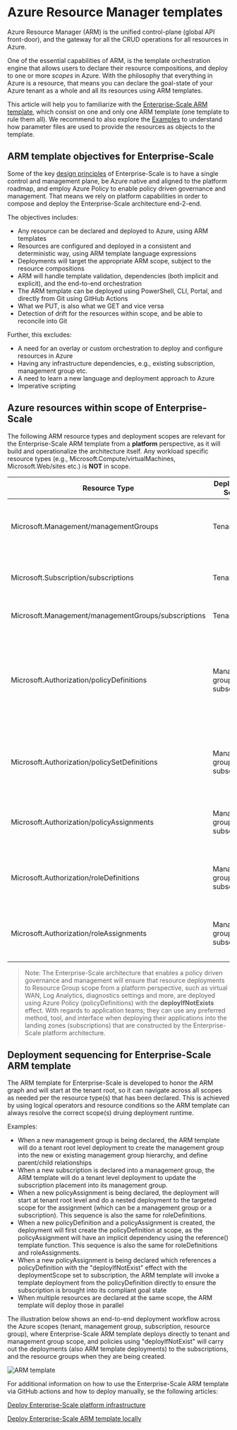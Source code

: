 
# Azure Resource Manager templates

Azure Resource Manager (ARM) is the unified control-plane (global API front-door), and the gateway for all the CRUD operations for all resources in Azure.

One of the essential capabilities of ARM, is the template orchestration engine that allows users to declare their resource compositions, and deploy to one or more *scopes* in Azure.
With the philosophy that everything in Azure is a resource, that means you can declare the goal-state of your Azure tenant as a whole and all its resources using ARM templates.

This article will help you to familiarize with the [Enterprise-Scale ARM template](../../../../tree/master/template/tenant.json), which consist on one and only one ARM template (one template to rule them all). We recommend to also explore the [Examples](../../../../tree/master/examples) to understand how parameter files are used to provide the resources as objects to the template.

## ARM template objectives for Enterprise-Scale

Some of the key [design principles](https://docs.microsoft.com/en-us/azure/cloud-adoption-framework/ready/enterprise-scale/design-principles) of Enterprise-Scale is to have a single control and management plane, be Azure native and aligned to the platform roadmap, and employ Azure Policy to enable policy driven governance and management. That means we rely on platform capabilities in order to compose and deploy the Enterprise-Scale architecture end-2-end.

The objectives includes:

- Any resource can be declared and deployed to Azure, using ARM templates
- Resources are configured and deployed in a consistent and deterministic way, using ARM template language expressions
- Deployments will target the appropriate ARM scope, subject to the resource compositions
- ARM will handle template validation, dependencies (both implicit and explicit), and the end-to-end orchestration
- The ARM template can be deployed using PowerShell, CLI, Portal, and directly from Git using GitHub Actions
- What we PUT, is also what we GET and vice versa
- Detection of drift for the resources within scope, and be able to reconcile into Git

Further, this excludes:

- A need for an overlay or custom orchestration to deploy and configure resources in Azure
- Having any infrastructure dependencies, e.g., existing subscription, management group etc.
- A need to learn a new language and deployment approach to Azure
- Imperative scripting

## Azure resources within scope of Enterprise-Scale

The following ARM resource types and deployment scopes are relevant for the Enterprise-Scale ARM template from a **platform** perspective, as it will build and operationalize the architecture itself. Any workload specific resource types (e.g., Microsoft.Compute/virtualMachines, Microsoft.Web/sites etc.) is **NOT** in scope.

| Resource Type          | Deployment Scope              | Description                                                        |
| ---------------------|--------------------|--------------------------------------------------------------------|
| Microsoft.Management/managementGroups          |Tenant root| Management groups, which can contain child management groups and subscriptions|
| Microsoft.Subscription/subscriptions          |Tenant root|Subscriptions, which will be the de-facto resource containers for workloads in Azure.|
| Microsoft.Management/managementGroups/subscriptions          |Tenant root|Placement of a subscription into a management group|
| Microsoft.Authorization/policyDefinitions          |Management group, subscription|Policy definitions can be created at management groups and subscriptions and can contain audit, deny, append, auditIfNotExists, deployIfNotExists, and modify policy effects|
| Microsoft.Authorization/policySetDefinitions          |Management group, subscription|PolicySetDefinitions can represent multiple policyDefinitions to simplify policyAssignment lifecycle|
| Microsoft.Authorization/policyAssignments         |Management group, subscription|PolicyAssignments will manifests the runtime representation of a policyDefinition at the given scope|
| Microsoft.Authorization/roleDefinitions          |Management group, subscription|Role-based access control definition, containing actions, notActions, dataActions, dataNotActions|
| Microsoft.Authorization/roleAssignments          |Management group, subscription|RoleAssignments will manifests the runtime representation of a roleDefinition at the given scope|

>Note: The Enterprise-Scale architecture that enables a policy driven governance and management will ensure that resource deployments to Resource Group scope from a platform perspective, such as virtual WAN, Log Analytics, diagnostics settings and more, are deployed using Azure Policy (policyDefinitions) with the **deployIfNotExists** effect. With regards to application teams; they can use any preferred method, tool, and interface when deploying their applications into the landing zones (subscriptions) that are constructed by the Enterprise-Scale platform architecture.

## Deployment sequencing for Enterprise-Scale ARM template

The ARM template for Enterprise-Scale is developed to honor the ARM graph and will start at the tenant root, so it can navigate across all scopes as needed per the resource type(s) that has been declared.
This is achieved by using logical operators and resource conditions so the ARM template can always resolve the correct scope(s) druing deployment runtime.

Examples:

- When a new management group is being declared, the ARM template will do a tenant root level deployment to create the management group into the new or existing management group hierarchy, and define parent/child relationships
- When a new subscription is declared into a management group, the ARM template will do a tenant level deployment to update the subscription placement into its management group.
- When a new policyAssignment is being declared, the deployment will start at tenant root level and do a nested deployment to the targeted scope for the assignment (which can be a management group or a subscription). This sequence is also the same for roleDefinitions.
- When a new policyDefinition and a policyAssignment is created, the deployment will first create the policyDefinition at scope, as the policyAssignment will have an implicit dependency using the reference() template function. This sequence is also the same for roleDefinitions and roleAssignments.
- When a new policyAssignment is being declared which references a policyDefinition with the "deployIfNotExist" effect with the deploymentScope set to subscription, the ARM template will invoke a template deployment from the policyDefinition directly to ensure the subscription is brought into its compliant goal state
- When multiple resources are declared at the same scope, the ARM template will deploy those in parallel

The illustration below shows an end-to-end deployment workflow across the Azure scopes (tenant, management group, subscription, resource group), where Enterprise-Scale ARM template deploys directly to tenant and management group scope, and policies using "deployIfNotExist" will carry out the deployments (also ARM template deployments) to the subscriptions, and the resource groups when they are being created.

![ARM template](./media/arm-template.png)

For additional information on how to use the Enterprise-Scale ARM template via GitHub actions and how to deploy manually, se the following articles:

[Deploy Enterprise-Scale platform infrastructure](./Deploy-platform-infra.md)

[Deploy Enterprise-Scale ARM template locally](./Trigger-local-deployment.md)